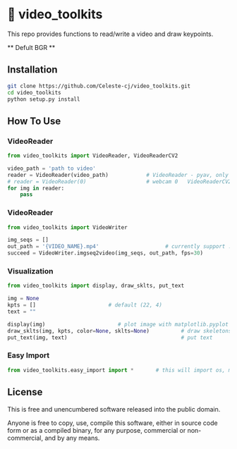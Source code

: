:movie_camera: video_toolkits
=======================

This repo provides functions to read/write a video and draw keypoints.

** Defult BGR **

Installation
-----

```bash
git clone https://github.com/Celeste-cj/video_toolkits.git
cd video_toolkits
python setup.py install
```

How To Use
-----

### VideoReader  

```python
from video_toolkits import VideoReader, VideoReaderCV2

video_path = 'path to video'
reader = VideoReader(video_path)            # VideoReader - pyav, only support video file/stream
# reader = VideoReader(0)                   # webcam 0   VideoReaderCV2 support
for img in reader:
    pass
```


### VideoReader  

```python
from video_toolkits import VideoWriter

img_seqs = []
out_path = '{VIDEO_NAME}.mp4'                     # currently support .mp4/.avi
succeed = VideoWriter.imgseq2video(img_seqs, out_path, fps=30)
```

### Visualization

```python
from video_toolkits import display, draw_sklts, put_text

img = None
kpts = []                       # default (22, 4)
text = ""

display(img)                       # plot image with matplotlib.pyplot
draw_sklts(img, kpts, color=None, sklts=None)          # draw skeletons
put_text(img, text)                                    # put text
```

### Easy Import  

```python
from video_toolkits.easy_import import *       # this will import os, math, cv2, plt, numpy
```


License
-------

This is free and unencumbered software released into the public domain.

Anyone is free to copy, use, compile this software, either in source code form or as a compiled binary, for any purpose, commercial or non-commercial, and by any means.
